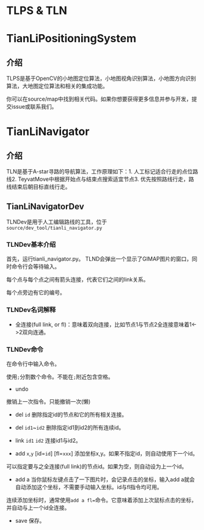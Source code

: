 # TLPS & TLN 


# TianLiPositioningSystem


## 介绍

TLPS是基于OpenCV的小地图定位算法，小地图视角识别算法，小地图方向识别算法，大地图定位算法和相关的集成功能。

你可以在source/map中找到相关代码。如果你想要获得更多信息并参与开发，提交issue或联系我们。

# TianLiNavigator


## 介绍

TLN是基于A-star寻路的导航算法，工作原理如下：1. 人工标记适合行走的点位路线2. TeyvatMove中根据开始点与结束点搜索适宜节点3. 优先按照路线行走，路线结束后朝目标直线行走。

## TianLiNavigatorDev


TLNDev是用于人工编辑路线的工具，位于`source/dev_tool/tianli_navigator.py`

### TLNDev基本介绍


首先，运行tianli_navigator.py。
TLND会弹出一个显示了GIMAP图片的窗口，同时命令行会等待输入。

每个点与每个点之间有箭头连接，代表它们之间的link关系。

每个点旁边有它的编号。

### TLNDev名词解释
- 全连接(full link, or fl)：意味着双向连接，比如节点1与节点2全连接意味着1<->2双向连通。

### TLNDev命令


在命令行中输入命令。

使用`;`分割数个命令。不能在`;`附近包含空格。

- undo

撤销上一次指令。只能撤销一次(懒)

- del `id`
删除指定id的节点和它的所有相关连接。

- del `id1`~`id2`
删除指定id1到id2的所有连续id。

- link `id1` `id2`
连接id1与id2。

- add `x`,`y` [id=`id`] [fl=`xxx`]
添加坐标x,y。如果不指定id，则自动使用下一个id。

可以指定要与之全连接(full link)的节点id。如果为空，则自动设为上一个id。

- add a
当你鼠标左键点击了一下图片时，会记录点击的坐标，输入add a就会自动添加这个坐标，不需要手动输入坐标。id与fl指令均可用。

连续添加坐标时，通常使用`add a fl=`命令。它意味着添加上次鼠标点击的坐标，并自动与上一个id全连接。

- save
保存。


